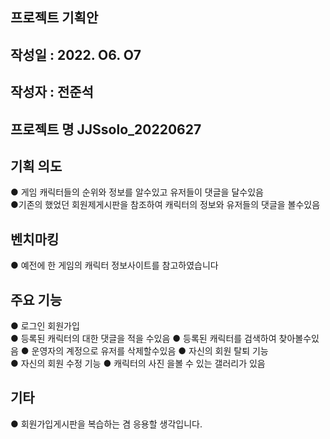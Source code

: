 ## 프로젝트 기획안
## 작성일 : 2022. O6. O7
## 작성자 : 전준석

## 프로젝트 명 JJSsolo_20220627
## 기획 의도 
● 게임 캐릭터들의 순위와 정보를 알수있고 유저들이 댓글을 달수있음 <br/>
●기존의 했었던 회원제게시판을 참조하여 캐릭터의 정보와 유저들의 댓글을 볼수있음
## 벤치마킹 
●  예전에 한 게임의 캐릭터 정보사이트를 참고하였습니다
## 주요 기능 
● 로그인 회원가입<br/>
● 등록된 캐릭터의 대한 댓글을 적을 수있음
● 등록된 캐릭터를 검색하여 찾아볼수있음
● 운영자의 계정으로 유저를 삭제할수있음 
● 자신의 회원 탈퇴 기능  
● 자신의 회원 수정 기능 
● 캐릭터의 사진 을볼 수 있는 갤러리가 있음

## 기타
● 회원가입게시판을 복습하는 겸 응용할 생각입니다.
